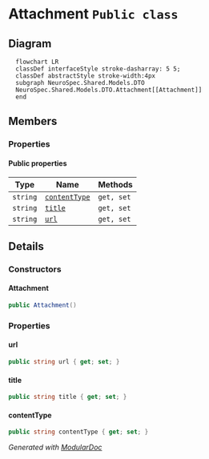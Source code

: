 # Attachment `Public class`

## Diagram
```mermaid
  flowchart LR
  classDef interfaceStyle stroke-dasharray: 5 5;
  classDef abstractStyle stroke-width:4px
  subgraph NeuroSpec.Shared.Models.DTO
  NeuroSpec.Shared.Models.DTO.Attachment[[Attachment]]
  end
```

## Members
### Properties
#### Public  properties
| Type | Name | Methods |
| --- | --- | --- |
| `string` | [`contentType`](#contenttype) | `get, set` |
| `string` | [`title`](#title) | `get, set` |
| `string` | [`url`](#url) | `get, set` |

## Details
### Constructors
#### Attachment
```csharp
public Attachment()
```

### Properties
#### url
```csharp
public string url { get; set; }
```

#### title
```csharp
public string title { get; set; }
```

#### contentType
```csharp
public string contentType { get; set; }
```

*Generated with* [*ModularDoc*](https://github.com/hailstorm75/ModularDoc)
